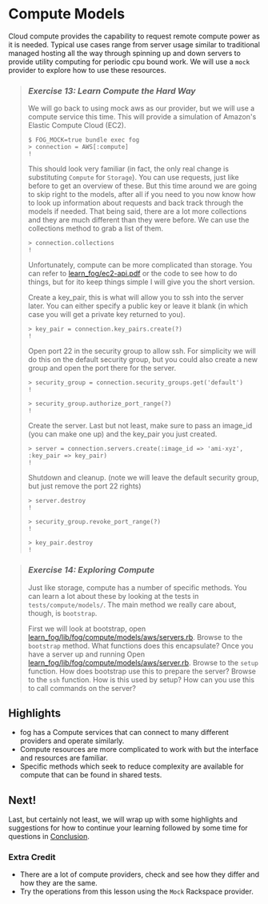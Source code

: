 # Compute Models

Cloud compute provides the capability to request remote compute power as it is needed. Typical use cases range from server usage similar to traditional managed hosting all the way through spinning up and down servers to provide utility computing for periodic cpu bound work. We will use a `mock` provider to explore how to use these resources.

> ### *Exercise 13: Learn Compute the Hard Way*
>
> We will go back to using mock aws as our provider, but we will use a compute service this time. This will provide a simulation of Amazon's Elastic Compute Cloud (EC2).
>
>     $ FOG_MOCK=true bundle exec fog
>     > connection = AWS[:compute]
>     !
>
> This should look very familiar (in fact, the only real change is substituting `Compute` for `Storage`). You can use requests, just like before to get an overview of these.  But this time around we are going to skip right to the models, after all if you need to you now know how to look up information about requests and back track through the models if needed.  That being said, there are a lot more collections and they are much different than they were before. We can use the collections method to grab a list of them.
>
>     > connection.collections
>     !
>
> Unfortunately, compute can be more complicated than storage. You can refer to [learn_fog/ec2-api.pdf](ec2-api.pdf) or the code to see how to do things, but for ito keep things simple I will give you the short version.
>
> Create a key_pair, this is what will allow you to ssh into the server later.  You can either specify a public key or leave it blank (in which case you will get a private key returned to you).
>
>     > key_pair = connection.key_pairs.create(?)
>     !
>
> Open port 22 in the security group to allow ssh.  For simplicity we will do this on the default security group, but you could also create a new group and open the port there for the server.
>
>     > security_group = connection.security_groups.get('default')
>     !
>
>     > security_group.authorize_port_range(?)
>     !
>
> Create the server.  Last but not least, make sure to pass an image_id (you can make one up) and the key_pair you just created.
>
>     > server = connection.servers.create(:image_id => 'ami-xyz', :key_pair => key_pair)
>     !
>
> Shutdown and cleanup. (note we will leave the default security group, but just remove the port 22 rights)
>
>     > server.destroy
>     !
>
>     > security_group.revoke_port_range(?)
>     !
>
>     > key_pair.destroy
>     !

> ### *Exercise 14: Exploring Compute*
>
> Just like storage, compute has a number of specific methods. You can learn a lot about these by looking at the tests in `tests/compute/models/`.  The main method we really care about, though, is `bootstrap`.
>
> First we will look at bootstrap, open [learn_fog/lib/fog/compute/models/aws/servers.rb](lib/fog/compute/models/aws/servers.rb).
> Browse to the `bootstrap` method.
> What functions does this encapsulate?
> Once you have a server up and running Open [learn_fog/lib/fog/compute/models/aws/server.rb](lib/fog/compute/models/aws/server.rb).
> Browse to the `setup` function.
> How does bootstrap use this to prepare the server?
> Browse to the `ssh` function.
> How is this used by setup?
> How can you use this to call commands on the server?

## Highlights

* fog has a Compute services that can connect to many different providers and operate similarly.
* Compute resources are more complicated to work with but the interface and resources are familiar.
* Specific methods which seek to reduce complexity are available for compute that can be found in shared tests.

## Next!

Last, but certainly not least, we will wrap up with some highlights and suggestions for how to continue your learning followed by some time for questions in [Conclusion](7_conclusion.html).

### Extra Credit

* There are a lot of compute providers, check and see how they differ and how they are the same.
* Try the operations from this lesson using the `Mock` Rackspace provider.
